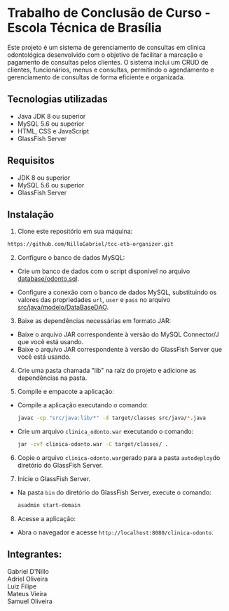 # Trabalho de Conclusão de Curso - Escola Técnica de Brasília

Este projeto é um sistema de gerenciamento de consultas em clínica odontológica desenvolvido com o objetivo de facilitar a marcação e pagamento de consultas pelos clientes. O sistema inclui um CRUD de clientes, funcionários, menus e consultas, permitindo o agendamento e gerenciamento de consultas de forma eficiente e organizada.

## Tecnologias utilizadas
  - Java JDK 8 ou superior
  - MySQL 5.6 ou superior
  - HTML, CSS e JavaScript
  - GlassFish Server

## Requisitos
  - JDK 8 ou superior
  - MySQL 5.6 ou superior
  - GlassFish Server

## Instalação
  1. Clone este repositório em sua máquina:

  ```bash
  https://github.com/NilloGabriel/tcc-etb-organizer.git
  ```

  2. Configure o banco de dados MySQL:
  
  - Crie um banco de dados com o script disponível no arquivo [database/odonto.sql](https://github.com/NilloGabriel/tcc-etb-organizer/tree/main/database).
    
  - Configure a conexão com o banco de dados MySQL, substituindo os valores das propriedades `url`, `user` e `pass` no arquivo [src/java/modelo/DataBaseDAO](https://github.com/NilloGabriel/tcc-etb-organizer/blob/main/src/java/modelo/DataBaseDAO.java).

  3. Baixe as dependências necessárias em formato JAR:
  - Baixe o arquivo JAR correspondente à versão do MySQL Connector/J que você está usando.
  - Baixe o arquivo JAR correspondente à versão do GlassFish Server que você está usando.

  4. Crie uma pasta chamada "lib" na raíz do projeto e adicione as dependências na pasta.

  5. Compile e empacote a aplicação:
  
  - Compile a aplicação executando o comando:
    
    ```bash
    javac -cp "src/java:lib/*" -d target/classes src/java/*.java
    ```
      
  - Crie um arquivo `clinica_odonto.war` executando o comando:
    
    ```bash
    jar -cvf clinica-odonto.war -C target/classes/ .
    ```
  6. Copie o arquivo `clinica-odonto.war`gerado para a pasta `autodeploy`do diretório do GlassFish Server.

  7. Inicie o GlassFish Server.
  
  - Na pasta `bin` do diretório do GlassFish Server, execute o comando:
    
    ```bash
    asadmin start-domain
    ```
    
  8. Acesse a aplicação:
  - Abra o navegador e acesse `http://localhost:8080/clinica-odonto`.

## Integrantes:
  Gabriel D'Nillo <br />
  Adriel Oliveira <br />
  Luiz Filipe <br />
  Mateus Vieira <br />
  Samuel Oliveira <br />
